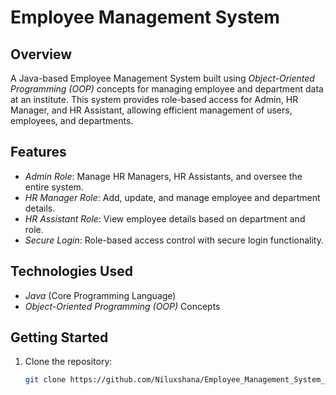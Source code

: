 # Employee Management System

## Overview
A Java-based Employee Management System built using *Object-Oriented Programming (OOP)* concepts for managing employee and department data at an institute. This system provides role-based access for Admin, HR Manager, and HR Assistant, allowing efficient management of users, employees, and departments.

## Features
- *Admin Role*: Manage HR Managers, HR Assistants, and oversee the entire system.
- *HR Manager Role*: Add, update, and manage employee and department details.
- *HR Assistant Role*: View employee details based on department and role.
- *Secure Login*: Role-based access control with secure login functionality.

## Technologies Used
- *Java* (Core Programming Language)
- *Object-Oriented Programming (OOP)* Concepts

## Getting Started
1. Clone the repository:
   ```bash
   git clone https://github.com/Niluxshana/Employee_Management_System_for_Institute-
